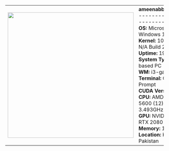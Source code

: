 <table>
  <tr>
    <td><img src="https://i.imgur.com/r21YxtP.png" width="400"></td>
    <td>
      <b>ameenabbasii@github</b><br>
      -------------------------<br>
      <b>OS:</b> Microsoft Windows 11 Pro<br>
      <b>Kernel:</b> 10.0.26100 N/A Build 26100<br>
      <b>Uptime:</b> 19 years<br>
      <b>System Type:</b> x64-based PC<br>
      <b>WM:</b> i3-gaps<br>
      <b>Terminal:</b> Command Prompt<br>
      <b>CUDA Version:</b> 12.8<br>
      <b>CPU:</b> AMD Ryzen 5 5600 (12) @ 3.493GHz<br>
      <b>GPU:</b> NVIDIA GeForce RTX 2080<br>
      <b>Memory:</b> 16,310 MB<br>
      <b>Location:</b> Karachi, Pakistan<br>
    </td>
  </tr>
</table>
